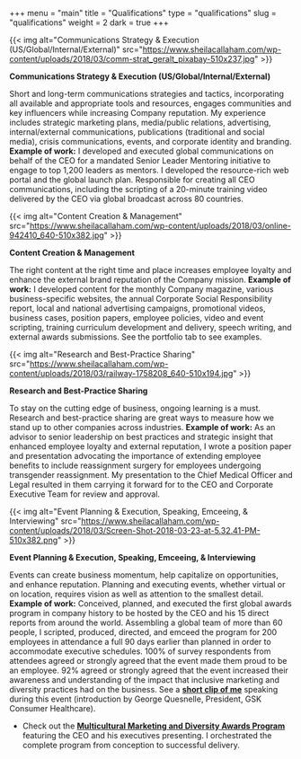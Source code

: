 +++
menu = "main"
title = "Qualifications"
type = "qualifications"
slug = "qualifications"
weight = 2
dark = true
+++

{{< img alt="Communications Strategy & Execution (US/Global/Internal/External)" src="https://www.sheilacallaham.com/wp-content/uploads/2018/03/comm-strat_geralt_pixabay-510x237.jpg" >}}

**Communications Strategy & Execution (US/Global/Internal/External)**

Short and long-term communications strategies and tactics, incorporating all available and appropriate tools and resources, engages communities and key influencers while increasing Company reputation. My experience includes strategic marketing plans, media/public relations, advertising, internal/external communications, publications (traditional and social media), crisis communications, events, and corporate identity and branding. **Example of work:** I developed and executed global communications on behalf of the CEO for a mandated Senior Leader Mentoring initiative to engage to top 1,200 leaders as mentors. I developed the resource-rich web portal and the global launch plan. Responsible for creating all CEO communications, including the scripting of a 20-minute training video delivered by the CEO via global broadcast across 80 countries.

{{< img alt="Content Creation & Management" src="https://www.sheilacallaham.com/wp-content/uploads/2018/03/online-942410_640-510x382.jpg" >}}

**Content Creation & Management**

The right content at the right time and place increases employee loyalty and enhance the external brand reputation of the Company mission. **Example of work:** I developed content for the monthly Company magazine, various business-specific websites, the annual Corporate Social Responsibility report, local and national advertising campaigns, promotional videos, business cases, position papers, employee policies, video and event scripting, training curriculum development and delivery, speech writing, and external awards submissions. See the portfolio tab to see examples.

{{< img alt="Research and Best-Practice Sharing" src="https://www.sheilacallaham.com/wp-content/uploads/2018/03/railway-1758208_640-510x194.jpg" >}}

**Research and Best-Practice Sharing**

To stay on the cutting edge of business, ongoing learning is a must. Research and best-practice sharing are great ways to measure how we stand up to other companies across industries. **Example of work:** As an advisor to senior leadership on best practices and strategic insight that enhanced employee loyalty and external reputation, I wrote a position paper and presentation advocating the importance of extending employee benefits to include reassignment surgery for employees undergoing transgender reassignment. My presentation to the Chief Medical Officer and Legal resulted in them carrying it forward for to the CEO and Corporate Executive Team for review and approval.

{{< img alt="Event Planning & Execution, Speaking, Emceeing, & Interviewing" src="https://www.sheilacallaham.com/wp-content/uploads/2018/03/Screen-Shot-2018-03-23-at-5.32.41-PM-510x382.png" >}}

**Event Planning & Execution, Speaking, Emceeing, & Interviewing**

Events can create business momentum, help capitalize on opportunities, and enhance reputation. Planning and executing events, whether virtual or on location, requires vision as well as attention to the smallest detail. **Example of work:** Conceived, planned, and executed the first global awards program in company history to be hosted by the CEO and his 15 direct reports from around the world. Assembling a global team of more than 60 people, I scripted, produced, directed, and emceed the program for 200 employees in attendance a full 90 days earlier than planned in order to accommodate executive schedules. 100% of survey respondents from attendees agreed or strongly agreed that the event made them proud to be an employee. 92% agreed or strongly agreed that the event increased their awareness and understanding of the impact that inclusive marketing and diversity practices had on the business. See a [**short clip of me**](https://www.sheilacallaham.com/wp-content/uploads/2018/03/MMDA_AWARDS_DISC-1.mov) speaking during this event (introduction by George Quesnelle, President, GSK Consumer Healthcare).

*   Check out the <a href="https://www.sheilacallaham.com/wp-content/uploads/2017/06/MCMA-Awards-Program.pdf" target="_blank">**Multicultural Marketing and Diversity Awards Program**</a> featuring the CEO and his executives presenting. I orchestrated the complete program from conception to successful delivery.
